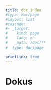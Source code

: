 ```yaml
---
title: doc index
#type: doc/page
#layout: list
#cascade:
#- _target:
#    kind: page
#    lang: en
#    path: /doc/**
#  type: doc/page

printLink: true
---
```

# Dokus